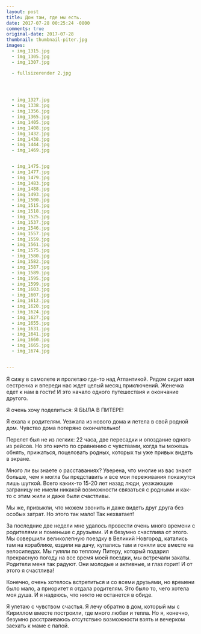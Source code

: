 ```yaml
---
layout: post
title: Дом там, где мы есть.
date: 2017-07-28 00:25:24 -0800
comments: true
original-date: 2017-07-28
thumbnail: thumbnail-piter.jpg
images:
  - img_1315.jpg
  - img_1305.jpg
  - img_1307.jpg

  - fullsizerender 2.jpg


  

  - img_1327.jpg
  - img_1338.jpg
  - img_1356.jpg
  - img_1365.jpg
  - img_1405.jpg
  - img_1408.jpg
  - img_1432.jpg
  - img_1438.jpg
  - img_1444.jpg
  - img_1469.jpg


  - img_1475.jpg
  - img_1477.jpg
  - img_1479.jpg
  - img_1483.jpg
  - img_1488.jpg
  - img_1493.jpg
  - img_1500.jpg
  - img_1515.jpg
  - img_1518.jpg
  - img_1525.jpg
  - img_1537.jpg
  - img_1546.jpg
  - img_1557.jpg
  - img_1559.jpg
  - img_1561.jpg
  - img_1575.jpg
  - img_1580.jpg
  - img_1582.jpg
  - img_1587.jpg
  - img_1589.jpg
  - img_1595.jpg
  - img_1599.jpg
  - img_1603.jpg
  - img_1607.jpg
  - img_1612.jpg
  - img_1620.jpg
  - img_1624.jpg
  - img_1627.jpg
  - img_1655.jpg
  - img_1631.jpg
  - img_1641.jpg
  - img_1660.jpg
  - img_1665.jpg
  - img_1674.jpg

   
---
```


Я сижу в самолете и пролетаю где-то над Атлантикой. Рядом сидит моя сестренка и впереди нас ждет целый месяц приключений. Женечка едет к нам в гости! И это начало одного путешествия и окончание другого.

Я очень хочу поделиться: Я БЫЛА В ПИТЕРЕ! 

<!--separate-->

Я ехала к родителям. Уезжала из нового дома и летела в свой родной дом. Чувство дома потеряно окончательно! 

Перелет был не из легких: 22 часа, две пересадки и опоздание одного из рейсов. Но это ничто по сравнению с чувствами, когда ты можешь обнять, прижаться, поцеловать родных, которых ты уже привык видеть в экране.

Много ли вы знаете о расставаниях? Уверена, что многие из вас знают больше, чем я могла бы представить и все мои переживания покажутся лишь шуткой. 
Всего каких-то 15-20 лет назад люди, уезжающие заграницу не имели никакой возможности связаться с родными и как-то с этим жили и даже были счастливы. 

Мы же, привыкли, что можем звонить и даже видеть друг друга без особых затрат. Но этого так мало! Так нехватает!

За последние две недели мне удалось провести очень много времени с родителями и поменьше с друзьями. И я безумно счастлива от этого. 
Мы совершили великолепную поездку в Великий Новгород, катались там на кораблике, ездили на дачу, купались там и гоняли все вместе на велосипедах. Мы гуляли по теплому Питеру, который подарил прекрасную погоду на все время моей поездки, мы встречали закаты.
Родители меня так радуют. Они молодые и активные, и глаз горит! И от этого я счастлива!

Конечно, очень хотелось встретиться и со всеми друзьями, но времени было мало, а приоритет я отдала родителям. Это было то, чего хотела моя душа. И я надеюсь, что никто не останется в обиде.

Я улетаю с чувством счастья. Я лечу обратно в дом, который мы с Кириллом вместе построили, где много любви и тепла. Но я, конечно, безумно расстраиваюсь отсутствию возможности взять и вечерком заехать к маме с папой.



